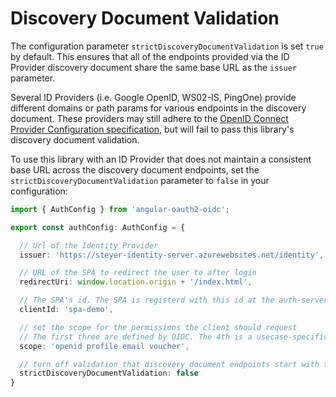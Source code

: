 # Discovery Document Validation

The configuration parameter `strictDiscoveryDocumentValidation` is set `true` by default. This ensures that all of the endpoints provided via the ID Provider discovery document share the same base URL as the `issuer` parameter.

Several ID Providers (i.e. Google OpenID, WS02-IS, PingOne) provide different domains or path params for various endpoints in the discovery document. These providers may still adhere to the [OpenID Connect Provider Configuration specification](https://openid.net/specs/openid-connect-discovery-1_0.html#ProviderConfigurationResponse), but will fail to pass this library's discovery document validation.

To use this library with an ID Provider that does not maintain a consistent base URL across the discovery document endpoints, set the `strictDiscoveryDocumentValidation` parameter to `false` in your configuration:

```TypeScript
import { AuthConfig } from 'angular-oauth2-oidc';

export const authConfig: AuthConfig = {

  // Url of the Identity Provider
  issuer: 'https://steyer-identity-server.azurewebsites.net/identity',

  // URL of the SPA to redirect the user to after login
  redirectUri: window.location.origin + '/index.html',

  // The SPA's id. The SPA is registerd with this id at the auth-server
  clientId: 'spa-demo',

  // set the scope for the permissions the client should request
  // The first three are defined by OIDC. The 4th is a usecase-specific one
  scope: 'openid profile email voucher',

  // turn off validation that discovery document endpoints start with the issuer url defined above
  strictDiscoveryDocumentValidation: false
}
```